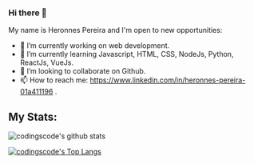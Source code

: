 ### Hi there 👋


My name is Heronnes Pereira and I'm open to new opportunities:

- 🔭 I’m currently working on web development.
- 🌱 I’m currently learning Javascript, HTML, CSS, NodeJs, Python, ReactJs, VueJs.
- 👯 I’m looking to collaborate on Github.
- 📫 How to reach me: https://www.linkedin.com/in/heronnes-pereira-01a411196 .


## My Stats:

![codingscode's github stats](https://github-readme-stats.vercel.app/api/?username=codingscode&show_icons=true&title_color=fff&icon_color=79ff97&text_color=9f9f9f&bg_color=151515)

[![codingscode's Top Langs](https://github-readme-stats.vercel.app/api/top-langs/?username=codingscode&show_icons=true&title_color=fff&icon_color=79ff97&text_color=9f9f9f&bg_color=151515)](https://github.com/anuraghazra/github-readme-stats)


